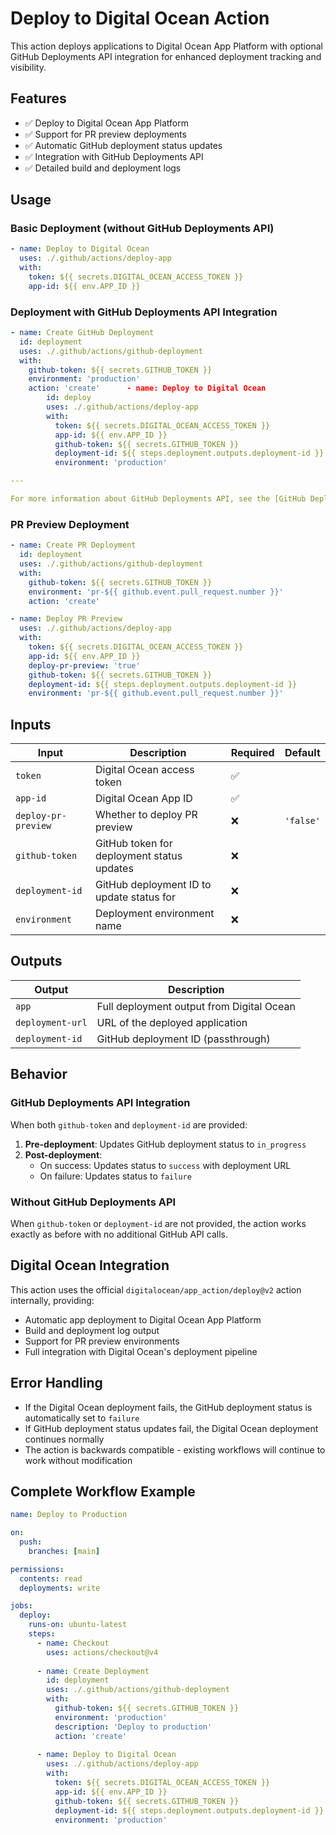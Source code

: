 # Deploy to Digital Ocean Action

This action deploys applications to Digital Ocean App Platform with optional GitHub Deployments API integration for enhanced deployment tracking and visibility.

## Features

* ✅ Deploy to Digital Ocean App Platform
* ✅ Support for PR preview deployments
* ✅ Automatic GitHub deployment status updates
* ✅ Integration with GitHub Deployments API
* ✅ Detailed build and deployment logs

## Usage

### Basic Deployment (without GitHub Deployments API)

```yaml
- name: Deploy to Digital Ocean
  uses: ./.github/actions/deploy-app
  with:
    token: ${{ secrets.DIGITAL_OCEAN_ACCESS_TOKEN }}
    app-id: ${{ env.APP_ID }}
```

### Deployment with GitHub Deployments API Integration

```yaml
- name: Create GitHub Deployment
  id: deployment
  uses: ./.github/actions/github-deployment
  with:
    github-token: ${{ secrets.GITHUB_TOKEN }}
    environment: 'production'
    action: 'create'      - name: Deploy to Digital Ocean
        id: deploy
        uses: ./.github/actions/deploy-app
        with:
          token: ${{ secrets.DIGITAL_OCEAN_ACCESS_TOKEN }}
          app-id: ${{ env.APP_ID }}
          github-token: ${{ secrets.GITHUB_TOKEN }}
          deployment-id: ${{ steps.deployment.outputs.deployment-id }}
          environment: 'production'

---

For more information about GitHub Deployments API, see the [GitHub Deployment Management Action](../github-deployment/README.md).
```

### PR Preview Deployment

```yaml
- name: Create PR Deployment
  id: deployment
  uses: ./.github/actions/github-deployment
  with:
    github-token: ${{ secrets.GITHUB_TOKEN }}
    environment: 'pr-${{ github.event.pull_request.number }}'
    action: 'create'

- name: Deploy PR Preview
  uses: ./.github/actions/deploy-app
  with:
    token: ${{ secrets.DIGITAL_OCEAN_ACCESS_TOKEN }}
    app-id: ${{ env.APP_ID }}
    deploy-pr-preview: 'true'
    github-token: ${{ secrets.GITHUB_TOKEN }}
    deployment-id: ${{ steps.deployment.outputs.deployment-id }}
    environment: 'pr-${{ github.event.pull_request.number }}'
```

## Inputs

| Input | Description | Required | Default |
|-------|-------------|----------|---------|
| `token` | Digital Ocean access token | ✅ | |
| `app-id` | Digital Ocean App ID | ✅ | |
| `deploy-pr-preview` | Whether to deploy PR preview | ❌ | `'false'` |
| `github-token` | GitHub token for deployment status updates | ❌ | |
| `deployment-id` | GitHub deployment ID to update status for | ❌ | |
| `environment` | Deployment environment name | ❌ | |

## Outputs

| Output | Description |
|--------|-------------|
| `app` | Full deployment output from Digital Ocean |
| `deployment-url` | URL of the deployed application |
| `deployment-id` | GitHub deployment ID (passthrough) |

## Behavior

### GitHub Deployments API Integration

When both `github-token` and `deployment-id` are provided:

1. **Pre-deployment**: Updates GitHub deployment status to `in_progress`
2. **Post-deployment**:
   * On success: Updates status to `success` with deployment URL
   * On failure: Updates status to `failure`

### Without GitHub Deployments API

When `github-token` or `deployment-id` are not provided, the action works exactly as before with no additional GitHub API calls.

## Digital Ocean Integration

This action uses the official `digitalocean/app_action/deploy@v2` action internally, providing:

* Automatic app deployment to Digital Ocean App Platform
* Build and deployment log output
* Support for PR preview environments
* Full integration with Digital Ocean's deployment pipeline

## Error Handling

* If the Digital Ocean deployment fails, the GitHub deployment status is automatically set to `failure`
* If GitHub deployment status updates fail, the Digital Ocean deployment continues normally
* The action is backwards compatible - existing workflows will continue to work without modification

## Complete Workflow Example

```yaml
name: Deploy to Production

on:
  push:
    branches: [main]

permissions:
  contents: read
  deployments: write

jobs:
  deploy:
    runs-on: ubuntu-latest
    steps:
      - name: Checkout
        uses: actions/checkout@v4
        
      - name: Create Deployment
        id: deployment
        uses: ./.github/actions/github-deployment
        with:
          github-token: ${{ secrets.GITHUB_TOKEN }}
          environment: 'production'
          description: 'Deploy to production'
          action: 'create'
          
      - name: Deploy to Digital Ocean
        uses: ./.github/actions/deploy-app
        with:
          token: ${{ secrets.DIGITAL_OCEAN_ACCESS_TOKEN }}
          app-id: ${{ env.APP_ID }}
          github-token: ${{ secrets.GITHUB_TOKEN }}
          deployment-id: ${{ steps.deployment.outputs.deployment-id }}
          environment: 'production'
```
